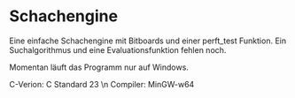 # Schachengine
Eine einfache Schachengine mit Bitboards und einer perft_test Funktion. 
Ein Suchalgorithmus und eine Evaluationsfunktion fehlen noch.

Momentan läuft das Programm nur auf Windows.

C-Verion:  C Standard 23 \n
Compiler:  MinGW-w64
